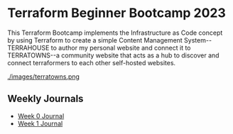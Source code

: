 # Terraform Beginner Bootcamp 2023

This Terraform Bootcamp implements the Infrastructure as Code concept by using Terraform to create a simple Content Management System--TERRAHOUSE to author my personal website and connect it to TERRATOWNS--a community website that acts as a hub to discover and connect terraformers to each other self-hosted websites.
 
[./images/terratowns.png](./images/terratowns.png)

## Weekly Journals
- [Week 0 Journal](./journal/week0.md)
- [Week 1 Journal](./journal/week1.md)